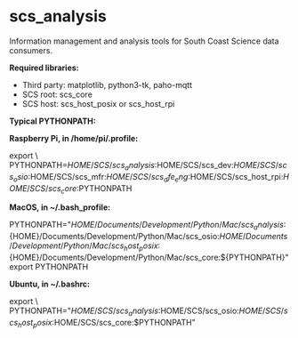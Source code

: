 # scs_analysis
Information management and analysis tools for South Coast Science data consumers.

**Required libraries:** 

* Third party: matplotlib, python3-tk, paho-mqtt
* SCS root: scs_core
* SCS host: scs_host_posix or scs_host_rpi


**Typical PYTHONPATH:**

**Raspberry Pi, in /home/pi/.profile:**

export \\
PYTHONPATH=$HOME/SCS/scs_analysis:$HOME/SCS/scs_dev:$HOME/SCS/scs_osio:$HOME/SCS/scs_mfr:$HOME/SCS/scs_dfe_eng:$HOME/SCS/scs_host_rpi:$HOME/SCS/scs_core:$PYTHONPATH


**MacOS, in ~/.bash_profile:**

PYTHONPATH="${HOME}/Documents/Development/Python/Mac/scs_analysis:${HOME}/Documents/Development/Python/Mac/scs_osio:${HOME}/Documents/Development/Python/Mac/scs_host_posix:${HOME}/Documents/Development/Python/Mac/scs_core:${PYTHONPATH}" \
export PYTHONPATH


**Ubuntu, in ~/.bashrc:**

export \\
PYTHONPATH="$HOME/SCS/scs_analysis:$HOME/SCS/scs_osio:$HOME/SCS/scs_host_posix:$HOME/SCS/scs_core:$PYTHONPATH"
